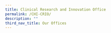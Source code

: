 ```yaml
---
title: Clinical Research and Innovation Office
permalink: /CHI-CRIO/
description: ""
third_nav_title: Our Offices
---
```


